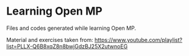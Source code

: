 # Learning Open MP
Files and codes generated while learning Open MP.

Material and exercises taken from: https://www.youtube.com/playlist?list=PLLX-Q6B8xqZ8n8bwjGdzBJ25X2utwnoEG
